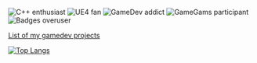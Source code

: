 ![C++ enthusiast](https://img.shields.io/badge/C%2B%2B-enthusiast-blue)
![UE4 fan](https://img.shields.io/badge/UE4-fan-black)
![GameDev addict](https://img.shields.io/badge/GameDev-addict-brightgreen)
![GameGams participant](https://img.shields.io/badge/GameJams-participant-orange)
![Badges overuser](https://img.shields.io/badge/badges-overuser-blueviolet)

<a href="http://gameraccoon.com" target="_blank">List of my gamedev projects</a>

[![Top Langs](https://github-readme-stats.vercel.app/api/top-langs/?username=gameraccoon&langs_count=5&hide=objective-c,objective-c%2B%2B&layout=compact&theme=dark)](https://github.com/gameraccoon)
